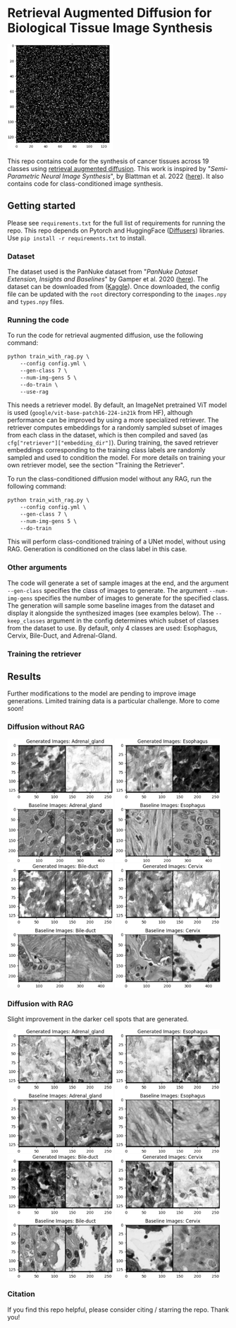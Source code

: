 # Retrieval Augmented Diffusion for Biological Tissue Image Synthesis

<img src="assets/cell-synthesis-eso.gif" alt="Esophagus" width="240" height="240" />

This repo contains code for the synthesis of cancer tissues across 19 classes using <ins>retrieval augmented diffusion</ins>. This work is inspired by "_Semi-Parametric Neural Image Synthesis_", by Blattman et al. 2022 ([here](https://arxiv.org/abs/2204.11824)). It also contains code for class-conditioned image synthesis.

## Getting started
Please see `requirements.txt` for the full list of requirements for running the repo. This repo depends on Pytorch and HuggingFace ([Diffusers](https://huggingface.co/docs/diffusers/en/index)) libraries. Use `pip install -r requirements.txt` to install.

### Dataset
The dataset used is the PanNuke dataset from "_PanNuke Dataset Extension, Insights and Baselines_" by Gamper et al. 2020 ([here](https://arxiv.org/abs/2003.10778)). The dataset can be downloaded from ([Kaggle](https://www.kaggle.com/datasets/andrewmvd/cancer-inst-segmentation-and-classification)). Once downloaded, the config file can be updated with the `root` directory corresponding to the `images.npy` and `types.npy` files.

### Running the code
To run the code for retrieval augmented diffusion, use the following command:
```
python train_with_rag.py \
    --config config.yml \
    --gen-class 7 \
    --num-img-gens 5 \
    --do-train \
    --use-rag
```
This needs a retriever model. By default, an ImageNet pretrained ViT model is used (`google/vit-base-patch16-224-in21k` from HF), although performance can be improved by using a more specialized retriever. The retriever computes embeddings for a randomly sampled subset of images from each class in the dataset, which is then compiled and saved (as `cfg["retriever"]["embedding_dir"]`). During training, the saved retriever embeddings corresponding to the training class labels are randomly sampled and used to condition the model. For more details on training your own retriever model, see the section "Training the Retriever".

To run the class-conditioned diffusion model without any RAG, run the following command:
```
python train_with_rag.py \
    --config config.yml \
    --gen-class 7 \
    --num-img-gens 5 \
    --do-train
```
This will perform class-conditioned training of a UNet model, without using RAG. Generation is conditioned on the class label in this case.

### Other arguments
The code will generate a set of sample images at the end, and the argument `--gen-class` specifies the class of images to generate. The argument `--num-img-gens` specifies the number of images to generate for the specified class. The generation will sample some baseline images from the dataset and display it alongside the synthesized images (see examples below). The `--keep_classes` argument in the config determines which subset of classes from the dataset to use. By default, only 4 classes are used: Esophagus, Cervix, Bile-Duct, and Adrenal-Gland.

### Training the retriever

## Results
Further modifications to the model are pending to improve image generations. Limited training data is a particular challenge. More to come soon!

### Diffusion without RAG

<p float="left">
    <img src="assets/Adrenal.png" alt="Adrenal" width="240" />
    <img src="assets/Esophagus.png" alt="Esophagus" width="240" />
    <img src="assets/Bile_duct.png" alt="Bile Duct" width="240" />
    <img src="assets/Cervix.png" alt="Cervix" width="240" />    
</p>

### Diffusion with RAG
Slight improvement in the darker cell spots that are generated.
<p float="left">
    <img src="assets/Adrenal_no_RAG.png" alt="Adrenal" width="240" />
    <img src="assets/Esophagus_no_RAG.png" alt="Esophagus" width="240" />
    <img src="assets/Bile_duct_no_RAG.png" alt="Bile Duct" width="240" />
    <img src="assets/Cervix_no_RAG.png" alt="Cervix" width="240" />    
</p>

### Citation
If you find this repo helpful, please consider citing / starring the repo. Thank you!
